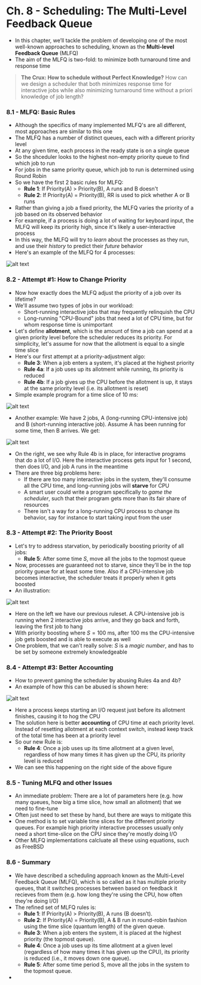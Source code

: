 # Ch. 8 - Scheduling: The Multi-Level Feedback Queue

* In this chapter, we’ll tackle the problem of developing one of the most well-known approaches to scheduling, known as the **Multi-level Feedback Queue** (MLFQ)
* The aim of the MLFQ is two-fold: to minimize both turnaround time and response time
> **The Crux: How to schedule without Perfect Knowledge?**
> How can we design a scheduler that both minimizes response time for interactive jobs while also minimizing turnaround time without a priori knowledge of job length?

### 8.1 - MLFQ: Basic Rules

* Although the specifics of many implemented MLFQ's are all different, most approaches are similar to this one
* The MLFQ has a number of distinct queues, each with a different priority level
* At any given time, each process in the ready state is on a single queue
* So the shceduler looks to the highest non-empty priority queue to find which job to run
* For jobs in the same priority queue, which job to run is determined using Round Robin
* So we have the first 2 basic rules for MLFQ:
  * **Rule 1**: If Priority(A) > Priority(B), A runs and B doesn't
  * **Rule 2**: If Priority(A) = Priority(B), RR is used to pick whether A or B runs
* Rather than giving a job a fixed priority, the MLFQ varies the priority of a job based on its observed behavior
* For example, if a process is doing a lot of waiting for keyboard input, the MLFQ will keep its priority high, since it's likely a user-interactive process
* In this way, the MLFQ will try to *learn* about the processes as they run, and use their *history* to predict their *future* behavior
* Here's an example of the MLFQ for 4 processes:

![alt text](images/Ch8/Ch8_1.png)

### 8.2 - Attempt #1: How to Change Priority

* Now how exactly does the MLFQ adjust the priority of a job over its lifetime?
* We'll assume two types of jobs in our workload:
  * Short-running interactive jobs that may frequently relinquish the CPU
  * Long-running "CPU-Bound" jobs that need a lot of CPU time, but for whom response time is unimportant
* Let's define **allotment**, which is the amount of time a job can spend at a given priority level before the scheduler reduces its priority. For simplicity, let's assume for now that the allotment is equal to a single time slice
* Here's our first attempt at a priority-adjustment algo:
  * **Rule 3**: When a job enters a system, it's placed at the highest priority
  * **Rule 4a**: If a job uses up its allotment while running, its priority is reduced
  * **Rule 4b**: If a job gives up the CPU before the allotment is up, it stays at the same priority level (i.e. its allotment is reset)
* Simple example program for a time slice of 10 ms:

![alt text](images/Ch8/Ch8_2.png)

* Another example: We have 2 jobs, A (long-running CPU-intensive job) and B (short-running interactive job). Assume A has been running for some time, then B arrives. We get:

![alt text](images/Ch8/Ch8_3.png)

* On the right, we see why Rule 4b is in place, for interactive programs that do a lot of I/O. Here the interactive process gets input for 1 second, then does I/O, and job A runs in the meantime
* There are three big problems here:
  * If there are too many interactive jobs in the system, they'll consume all the CPU time, and long-running jobs will **starve** for CPU
  * A smart user could write a program specifically to *game the scheduler*, such that their program gets more than its fair share of resources
  * There isn't a way for a long-running CPU process to change its behavior, say for instance to start taking input from the user

### 8.3 - Attempt #2: The Priority Boost

* Let's try to address starvation, by periodically boosting priority of all jobs:
  * **Rule 5**: After some time $S$, move all the jobs to the topmost queue
* Now, processes are guaranteed not to starve, since they'll be in the top priority gueue for at least some time. Also if a CPU-intensive job becomes interactive, the scheduler treats it properly when it gets boosted
* An illustration:

![alt text](images/Ch8/Ch8_4.png)

* Here on the left we have our previous ruleset. A CPU-intensive job is running when 2 interactive jobs arrive, and they go back and forth, leaving the first job to hang
* With priority boosting where $S = 100 \text{ ms}$, after 100 ms the CPU-intensive job gets boosted and is able to execute as well
* One problem, that we can't really solve: $S$ is a *magic number*, and has to be set by someone extremely knowledgeable

### 8.4 - Attempt #3: Better Accounting

* How to prevent gaming the scheduler by abusing Rules 4a and 4b?
* An example of how this can be abused is shown here:

![alt text](images/Ch8/Ch8_5.png)

* Here a process keeps starting an I/O request just before its allotment finishes, causing it to hog the CPU
* The solution here is better **accounting** of CPU time at each priority level. Instead of resetting allotment at each context switch, instead keep track of the total time has been at a priority level
* So our new Rule is:
  * **Rule 4**: Once a job uses up its time allotment at a given level, regardless of how many times it has given up the CPU, its priority level is reduced
* We can see this happening on the right side of the above figure

### 8.5 - Tuning MLFQ and other Issues

* An immediate problem: There are a lot of parameters here (e.g. how many queues, how big a time slice, how small an allotment) that we need to fine-tune
* Often just need to set these by hand, but there are ways to mitigate this
* One method is to set variable time slices for the different priority queues. For example high priority interactive processes usually only need a short time-slice on the CPU since they're mostly doing I/O
* Other MLFQ implementations calcluate all these using equations, such as FreeBSD

### 8.6 - Summary

* We have described a scheduling approach known as the Multi-Level Feedback Queue (MLFQ), which is so called as it has multiple priority queues, that it switches processes between based on feedback it recieves from them (e.g. how long they're using the CPU, how often they're doing I/O)
* The refined set of MLFQ rules is:
  * **Rule 1**: If Priority(A) > Priority(B), A runs (B doesn’t).
  * **Rule 2**: If Priority(A) = Priority(B), A & B run in round-robin fashion using the time slice (quantum length) of the given queue.
  * **Rule 3**: When a job enters the system, it is placed at the highest priority (the topmost queue).
  * **Rule 4**: Once a job uses up its time allotment at a given level (regardless of how many times it has given up the CPU), its priority is reduced (i.e., it moves down one queue).
  * **Rule 5**: After some time period S, move all the jobs in the system to the topmost queue.
* 


